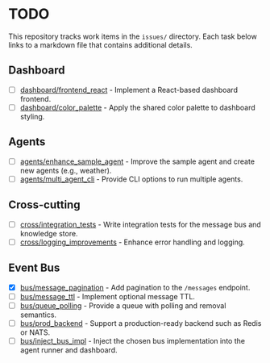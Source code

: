 # TODO

This repository tracks work items in the `issues/` directory. Each task below links to a markdown file that contains additional details.

## Dashboard
- [ ] [dashboard/frontend_react](issues/dashboard/frontend_react.md) - Implement a React-based dashboard frontend.
- [ ] [dashboard/color_palette](issues/dashboard/color_palette.md) - Apply the shared color palette to dashboard styling.

## Agents
- [ ] [agents/enhance_sample_agent](issues/agents/enhance_sample_agent.md) - Improve the sample agent and create new agents (e.g., weather).
- [ ] [agents/multi_agent_cli](issues/agents/multi_agent_cli.md) - Provide CLI options to run multiple agents.

## Cross-cutting
- [ ] [cross/integration_tests](issues/cross/integration_tests.md) - Write integration tests for the message bus and knowledge store.
- [ ] [cross/logging_improvements](issues/cross/logging_improvements.md) - Enhance error handling and logging.

## Event Bus
- [x] [bus/message_pagination](issues/bus/message_pagination.md) - Add pagination to the `/messages` endpoint.
- [ ] [bus/message_ttl](issues/bus/message_ttl.md) - Implement optional message TTL.
- [ ] [bus/queue_polling](issues/bus/queue_polling.md) - Provide a queue with polling and removal semantics.
- [ ] [bus/prod_backend](issues/bus/prod_backend.md) - Support a production-ready backend such as Redis or NATS.
- [ ] [bus/inject_bus_impl](issues/bus/inject_bus_impl.md) - Inject the chosen bus implementation into the agent runner and dashboard.
